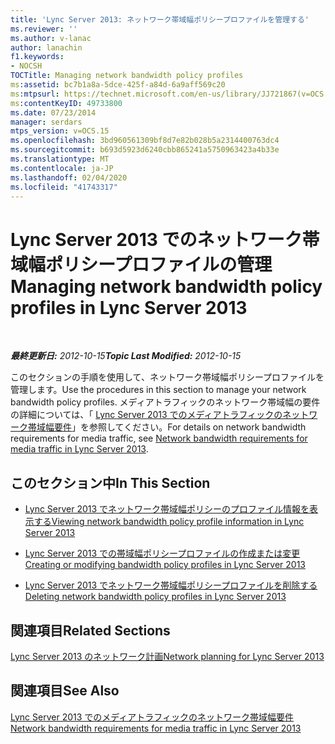 ```yaml
---
title: 'Lync Server 2013: ネットワーク帯域幅ポリシープロファイルを管理する'
ms.reviewer: ''
ms.author: v-lanac
author: lanachin
f1.keywords:
- NOCSH
TOCTitle: Managing network bandwidth policy profiles
ms:assetid: bc7b1a8a-5dce-425f-a84d-6a9aff569c20
ms:mtpsurl: https://technet.microsoft.com/en-us/library/JJ721867(v=OCS.15)
ms:contentKeyID: 49733800
ms.date: 07/23/2014
manager: serdars
mtps_version: v=OCS.15
ms.openlocfilehash: 3bd960561309bf8d7e82b028b5a2314400763dc4
ms.sourcegitcommit: b693d5923d6240cbb865241a5750963423a4b33e
ms.translationtype: MT
ms.contentlocale: ja-JP
ms.lasthandoff: 02/04/2020
ms.locfileid: "41743317"
---
```

<div data-xmlns="http://www.w3.org/1999/xhtml">

<div class="topic" data-xmlns="http://www.w3.org/1999/xhtml" data-msxsl="urn:schemas-microsoft-com:xslt" data-cs="http://msdn.microsoft.com/en-us/">

<div data-asp="http://msdn2.microsoft.com/asp">

# <a name="managing-network-bandwidth-policy-profiles-in-lync-server-2013"></a><span data-ttu-id="bf653-102">Lync Server 2013 でのネットワーク帯域幅ポリシープロファイルの管理</span><span class="sxs-lookup"><span data-stu-id="bf653-102">Managing network bandwidth policy profiles in Lync Server 2013</span></span>

</div>

<div id="mainSection">

<div id="mainBody">

<span> </span>

<span data-ttu-id="bf653-103">_**最終更新日:** 2012-10-15_</span><span class="sxs-lookup"><span data-stu-id="bf653-103">_**Topic Last Modified:** 2012-10-15_</span></span>

<span data-ttu-id="bf653-104">このセクションの手順を使用して、ネットワーク帯域幅ポリシープロファイルを管理します。</span><span class="sxs-lookup"><span data-stu-id="bf653-104">Use the procedures in this section to manage your network bandwidth policy profiles.</span></span> <span data-ttu-id="bf653-105">メディアトラフィックのネットワーク帯域幅の要件の詳細については、「 [Lync Server 2013 でのメディアトラフィックのネットワーク帯域幅要件](lync-server-2013-network-bandwidth-requirements-for-media-traffic.md)」を参照してください。</span><span class="sxs-lookup"><span data-stu-id="bf653-105">For details on network bandwidth requirements for media traffic, see [Network bandwidth requirements for media traffic in Lync Server 2013](lync-server-2013-network-bandwidth-requirements-for-media-traffic.md).</span></span>

<div>

## <a name="in-this-section"></a><span data-ttu-id="bf653-106">このセクション中</span><span class="sxs-lookup"><span data-stu-id="bf653-106">In This Section</span></span>

  - [<span data-ttu-id="bf653-107">Lync Server 2013 でネットワーク帯域幅ポリシーのプロファイル情報を表示する</span><span class="sxs-lookup"><span data-stu-id="bf653-107">Viewing network bandwidth policy profile information in Lync Server 2013</span></span>](lync-server-2013-viewing-network-bandwidth-policy-profile-information.md)

  - [<span data-ttu-id="bf653-108">Lync Server 2013 での帯域幅ポリシープロファイルの作成または変更</span><span class="sxs-lookup"><span data-stu-id="bf653-108">Creating or modifying bandwidth policy profiles in Lync Server 2013</span></span>](lync-server-2013-creating-or-modifying-bandwidth-policy-profiles.md)

  - [<span data-ttu-id="bf653-109">Lync Server 2013 でネットワーク帯域幅ポリシープロファイルを削除する</span><span class="sxs-lookup"><span data-stu-id="bf653-109">Deleting network bandwidth policy profiles in Lync Server 2013</span></span>](lync-server-2013-deleting-network-bandwidth-policy-profiles.md)

</div>

<div>

## <a name="related-sections"></a><span data-ttu-id="bf653-110">関連項目</span><span class="sxs-lookup"><span data-stu-id="bf653-110">Related Sections</span></span>

[<span data-ttu-id="bf653-111">Lync Server 2013 のネットワーク計画</span><span class="sxs-lookup"><span data-stu-id="bf653-111">Network planning for Lync Server 2013</span></span>](lync-server-2013-network-planning.md)

</div>

<div>

## <a name="see-also"></a><span data-ttu-id="bf653-112">関連項目</span><span class="sxs-lookup"><span data-stu-id="bf653-112">See Also</span></span>


[<span data-ttu-id="bf653-113">Lync Server 2013 でのメディアトラフィックのネットワーク帯域幅要件</span><span class="sxs-lookup"><span data-stu-id="bf653-113">Network bandwidth requirements for media traffic in Lync Server 2013</span></span>](lync-server-2013-network-bandwidth-requirements-for-media-traffic.md)  
  

</div>

</div>

<span> </span>

</div>

</div>

</div>

